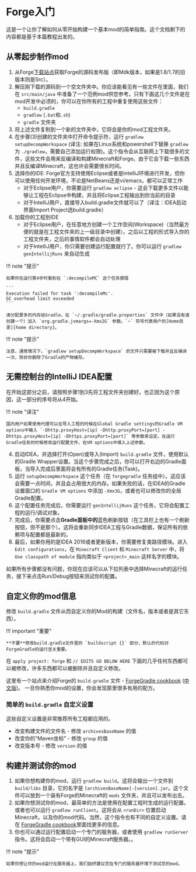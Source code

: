 Forge入门
========

这是一个让你了解如何从零开始构建一个基本mod的简单指南。这个文档剩下的内容都是基于本篇教程出发的。

从零起步制作mod
-----------

1. 从Forge[下载站点][files]获取Forge的源码发布版（即Mdk版本，如果是1.8/1.7的旧版本则是Src）。
2. 解压刚下载的源码到一个空文件夹中。你应该能看见有一些文件在里面，我们在 `src/main/java` 中准备了一个范例mod供您参考。只有下面这几个文件是在mod开发中必须的，你可以在你所有的工程中重复使用这些文件：
    * `build.gradle`
    * `gradlew` (`.bat`和`.sh`)
    * `gradle` 文件夹
3. 将上述文件复制到一个新的文件夹中，它将会是你的mod工程文件夹。
4. 在步骤(3)创建的文件夹中打开命令提示符，运行 `gradlew setupDecompWorkspace` (译注: 如果在Linux系统和powershell下替换 `gradlew` 为 `./gradlew`，需要自己添加运行权限)。这个指令会从互联网上下载很多的文件，这些文件会用来反编译和构建Minecraft和Forge。由于它会下载一些东西并且反编译Minecraft，这也许会需要很长时间。
5. 选择你的IDE: Forge官方支持使用Eclipse或者是IntelliJ环境进行开发，但你可以使用任何开发环境，不论是NetBeans还是vi/emacs，都可以正常工作
    * 对于Eclipse用户，你需要运行 `gradlew eclipse` - 这会下载更多文件以能够让工程在Eclipse中构建，并且将Eclipse工程输出到你当前的目录
    * 对于IntelliJ用户，直接导入build.gradle文件就可以了（译注：IDEA启动界面Import Project选build.gradle）
6. 加载你的工程到IDE
    * 对于Eclipse用户，在任意地方创建一个工作空间(Workspace)（当然最方便的就是在工程文件夹的上一级目录中创建）。之后以工程的形式导入你的工程文件夹，之后的事情软件都会自动处理
    * 对于IntelliJ用户，你只需要创建运行配置就行了。你可以运行 `gradlew genIntellijRuns` 来自动生成

!!! note "提示"

	如果你在运行第4步时看到在 `:decompileMC` 这个任务报错

    ```
    Execution failed for task ':decompileMc'.
    GC overhead limit exceeded
    ```

    请分配更多的内存给Gradle，在 `~/.gradle/gradle.properties` 文件中（如果没有请创建一个）加入 `org.gradle.jvmargs=-Xmx2G` 参数。`~` 符号代表用户的[Home目录][home directory]。

!!! note "提示"

    注意，通常情况下，`gradlew setupDecompWorkspace` 的文件只需要被下载并且反编译一次，除非你删除了Gradle的产物缓存。

无需控制台的IntelliJ IDEA配置
----------------------------

在开始这部分之前，请按照步骤1到3先将工程文件夹创建好。也正因为这个原因，这一部分的序号将从4开始。

!!! note "译注"

	国内用户如果使用代理可以在导入工程的时候在Global Gradle settings的Gradle VM options中输入 `-Dhttp.proxyHost=[ip] -Dhttp.proxyPort=[port] -Dhttps.proxyHost=[ip] -Dhttps.proxyPort=[port]` 等参数来设定。在运行Gradle任务的时候修改运行配置文件，在VM options中填入上述参数。

4. 启动IDEA，并选择打开(Open)或导入(Import) `build.gradle` 文件，使用默认的Gradle Wrapper设置。当这个步骤完成之后，你可以打开右边的Gradle面板，当导入完成后里面将会有所有的Gradle任务(Task)。
5. 运行 `setupDecompWorkspace` 这个任务（在 `forgegradle` 任务组中）。这应该会需要一点时间，并且会占用很大的内存。如果失败的话，在IDEA的Gradle设置窗口的 `Gradle VM options` 中添加 `-Xmx3G`，或者也可以修改你的全局Gradle配置。
6. 这个配置任务完成后，你需要运行 `genIntellijRuns` 这个任务，它将会配置工程的运行/调试对象。
7. 完成后，你需要点击**Gradle面板中的**蓝色刷新按钮（在工具栏上也有一个刷新按钮，但不是那个）。这将会重新同步IDEA工程与Gradle数据，保证所有的依赖项与配置都是最新的。
8. 最后，如果你用的是IDEA 2016或者更新版本，你需要修复类路径模块。进入 `Edit configurations`，在 `Minecraft Client` 和 `Minecraft Server` 中，将 `Use classpath of module` 指向类似于 `<project>_main` 这样名字的模块。

如果所有步骤都没有问题，你现在应该可以从下拉列表中选择Minecraft的运行任务，接下来点击Run/Debug按钮来测试你的配置。

自定义你的mod信息
---------------

修改 `build.gradle` 文件从而自定义你的Mod的构建（文件名，版本或者是其它东西）。

!!! important "重要"

    **不要**修改build.gradle文件里的 `buildscript {}` 部分，默认的代码对ForgeGradle的运行至关重要。

在 `apply project: forge` 和 `// EDITS GO BELOW HERE` 下面的几乎任何东西都可以被修改，许多东西都可以被删除并且自定义修改。

这里有一个站点来介绍Forge的 `build.gradle` 文件 - [ForgeGradle cookbook][] ([中文版](http://forgegradle-cn.readthedocs.org/zh/latest/))。 一旦你熟悉你mod的设置，你会发现那里很多有用的配方。

[forgegradle cookbook]: https://forgegradle.readthedocs.org/en/latest/cookbook/ "The ForgeGradle cookbook"

### 简单的 `build.gradle` 自定义设置

这些自定义设置是非常推荐所有工程都应用的。

* 改变构建文件的文件名 - 修改 `archivesBaseName` 的值
* 改变你的“Maven坐标” - 修改 `group` 的值
* 改变版本号 - 修改 `version` 的值

构建并测试你的mod
---------------

1. 如果你想构建你的mod，运行 `gradlew build`。这将会输出一个文件到 `build/libs` 目录，它的名字是 `[archivesBaseName]-[version].jar`。这个文件可以放到一个装有Forge的Minecraft的 `mods` 文件夹，并且可以发布出去。
2. 如果你想测试你的mod，最简单的方法是使用在配置工程时生成的运行配置。或者也可以运行 `gradlew runClient`。这将会从 `<runDir>` 位置启动Minecraft，以及你的mod代码。当然，这个指令也有不同的自定义设置。请在 [ForgeGradle cookbook][]里面找更多的信息。
3. 你也可以通过运行配置启动一个专门的服务器，或者使用 `gradlew runServer` 指令。这将会启动一个带有GUI的Minecraft服务器。。


!!! note "提示"

	如果你想让你的mod运行在服务器上，我们始终建议您在专门的服务器环境下测试您的mod。
	
[files]: http://files.minecraftforge.net "Forge文件发布站"
[home directory]: https://en.wikipedia.org/wiki/Home_directory#Default_home_directory_per_operating_system "不同系统中默认的用户Home目录位置"
